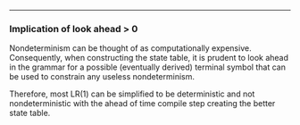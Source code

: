 
---

### Implication of look ahead > 0

Nondeterminism can be thought of as computationally expensive. Consequently,
when constructing the state table, it is prudent to look ahead in the grammar
for a possible (eventually derived) terminal symbol that can be used to constrain
any useless nondeterminism.

Therefore, most LR(1) can be simplified to be deterministic and not nondeterministic
with the ahead of time compile step creating the better state table.

